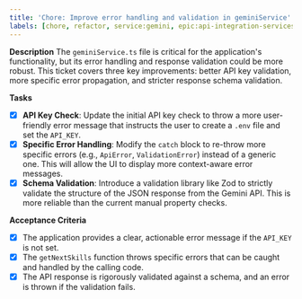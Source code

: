 ```yaml
---
title: 'Chore: Improve error handling and validation in geminiService'
labels: [chore, refactor, service:gemini, epic:api-integration-services]
---
```


**Description**
The `geminiService.ts` file is critical for the application's functionality, but its error handling and response validation could be more robust. This ticket covers three key improvements: better API key validation, more specific error propagation, and stricter response schema validation.

**Tasks**

- [x] **API Key Check**: Update the initial API key check to throw a more user-friendly error message that instructs the user to create a `.env` file and set the `API_KEY`.
- [x] **Specific Error Handling**: Modify the `catch` block to re-throw more specific errors (e.g., `ApiError`, `ValidationError`) instead of a generic one. This will allow the UI to display more context-aware error messages.
- [x] **Schema Validation**: Introduce a validation library like Zod to strictly validate the structure of the JSON response from the Gemini API. This is more reliable than the current manual property checks.

**Acceptance Criteria**

- [x] The application provides a clear, actionable error message if the `API_KEY` is not set.
- [x] The `getNextSkills` function throws specific errors that can be caught and handled by the calling code.
- [x] The API response is rigorously validated against a schema, and an error is thrown if the validation fails.
